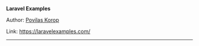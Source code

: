 **Laravel Examples**

Author: [Povilas Korop](People/Povilas%20Korop.md)

Link: https://laravelexamples.com/

---